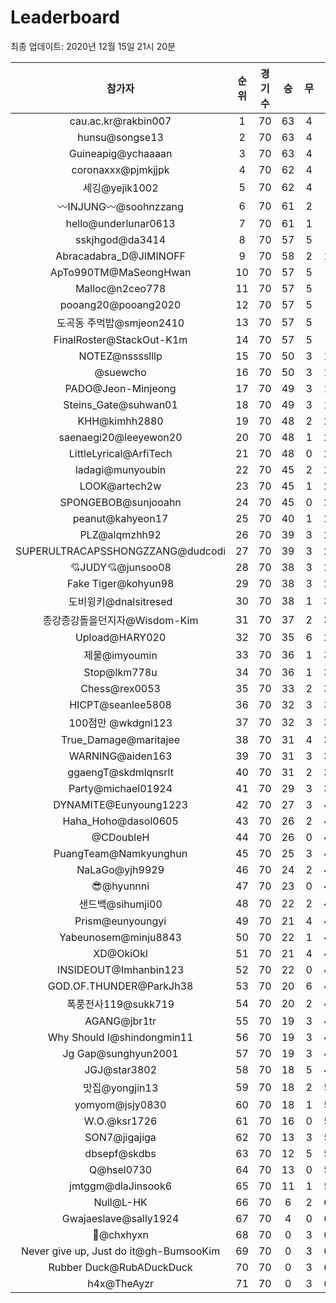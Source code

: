 # Leaderboard
최종 업데이트: 2020년 12월 15일 21시 20분




| 참가자 | 순위 | 경기수 | 승 | 무 | 패 | 승점 |
|:---:|:---:|:---:|:---:|:---:|:---:|:---:|
| cau.ac.kr@rakbin007 | 1 | 70 | 63 | 4 | 3 | 193 |
| hunsu@songse13 | 2 | 70 | 63 | 4 | 3 | 193 |
| Guineapig@ychaaaan | 3 | 70 | 63 | 4 | 3 | 193 |
| coronaxxx@pjmkjjpk | 4 | 70 | 62 | 4 | 4 | 190 |
| 세깅@yejik1002 | 5 | 70 | 62 | 4 | 4 | 190 |
| 〰INJUNG〰@soohnzzang | 6 | 70 | 61 | 2 | 7 | 185 |
| hello@underlunar0613 | 7 | 70 | 61 | 1 | 8 | 184 |
| sskjhgod@da3414 | 8 | 70 | 57 | 5 | 8 | 176 |
| Abracadabra_D@JIMINOFF | 9 | 70 | 58 | 2 | 10 | 176 |
| ApTo990TM@MaSeongHwan | 10 | 70 | 57 | 5 | 8 | 176 |
| Malloc@n2ceo778 | 11 | 70 | 57 | 5 | 8 | 176 |
| pooang20@pooang2020 | 12 | 70 | 57 | 5 | 8 | 176 |
| 도곡동 주먹밥@smjeon2410 | 13 | 70 | 57 | 5 | 8 | 176 |
| FinalRoster@StackOut-K1m | 14 | 70 | 57 | 5 | 8 | 176 |
| NOTEZ@nsssslllp | 15 | 70 | 50 | 3 | 17 | 153 |
| @suewcho | 16 | 70 | 50 | 3 | 17 | 153 |
| PADO@Jeon-Minjeong | 17 | 70 | 49 | 3 | 18 | 150 |
| Steins_Gate@suhwan01 | 18 | 70 | 49 | 3 | 18 | 150 |
| KHH@kimhh2880 | 19 | 70 | 48 | 2 | 20 | 146 |
| saenaegi20@leeyewon20 | 20 | 70 | 48 | 1 | 21 | 145 |
| LittleLyrical@ArfiTech | 21 | 70 | 48 | 0 | 22 | 144 |
| ladagi@munyoubin | 22 | 70 | 45 | 2 | 23 | 137 |
| LOOK@artech2w | 23 | 70 | 45 | 1 | 24 | 136 |
| SPONGEBOB@sunjooahn | 24 | 70 | 45 | 0 | 25 | 135 |
| peanut@kahyeon17 | 25 | 70 | 40 | 1 | 29 | 121 |
| PLZ@alqmzhh92 | 26 | 70 | 39 | 3 | 28 | 120 |
| SUPERULTRACAPSSHONGZZANG@dudcodi | 27 | 70 | 39 | 3 | 28 | 120 |
| 💘JUDY💘@junsoo08 | 28 | 70 | 38 | 3 | 29 | 117 |
| Fake Tiger@kohyun98 | 29 | 70 | 38 | 3 | 29 | 117 |
| 도비윙키@dnalsitresed | 30 | 70 | 38 | 1 | 31 | 115 |
| 종강종강돌을던지자@Wisdom-Kim | 31 | 70 | 37 | 2 | 31 | 113 |
| Upload@HARY020 | 32 | 70 | 35 | 6 | 29 | 111 |
| 제물@imyoumin | 33 | 70 | 36 | 1 | 33 | 109 |
| Stop@lkm778u | 34 | 70 | 36 | 1 | 33 | 109 |
| Chess@rex0053 | 35 | 70 | 33 | 2 | 35 | 101 |
| HICPT@seanlee5808 | 36 | 70 | 32 | 3 | 35 | 99 |
| 100점만 @wkdgnl123 | 37 | 70 | 32 | 3 | 35 | 99 |
| True_Damage@maritajee | 38 | 70 | 31 | 4 | 35 | 97 |
| WARNING@aiden163 | 39 | 70 | 31 | 3 | 36 | 96 |
| ggaengT@skdmlqnsrlt | 40 | 70 | 31 | 2 | 37 | 95 |
| Party@michael01924 | 41 | 70 | 29 | 3 | 38 | 90 |
| DYNAMITE@Eunyoung1223 | 42 | 70 | 27 | 3 | 40 | 84 |
| Haha_Hoho@dasol0605 | 43 | 70 | 26 | 2 | 42 | 80 |
| @CDoubleH | 44 | 70 | 26 | 0 | 44 | 78 |
| PuangTeam@Namkyunghun | 45 | 70 | 25 | 3 | 42 | 78 |
| NaLaGo@yjh9929 | 46 | 70 | 24 | 2 | 44 | 74 |
| 😎@hyunnni | 47 | 70 | 23 | 0 | 47 | 69 |
| 샌드백@sihumji00 | 48 | 70 | 22 | 2 | 46 | 68 |
| Prism@eunyoungyi | 49 | 70 | 21 | 4 | 45 | 67 |
| Yabeunosem@minju8843 | 50 | 70 | 22 | 1 | 47 | 67 |
| XD@OkiOkl | 51 | 70 | 21 | 4 | 45 | 67 |
| INSIDEOUT@Imhanbin123 | 52 | 70 | 22 | 0 | 48 | 66 |
| GOD.OF.THUNDER@ParkJh38 | 53 | 70 | 20 | 6 | 44 | 66 |
| 폭풍전사119@sukk719 | 54 | 70 | 20 | 2 | 48 | 62 |
| AGANG@jbr1tr | 55 | 70 | 19 | 3 | 48 | 60 |
| Why Should I@shindongmin11 | 56 | 70 | 19 | 3 | 48 | 60 |
| Jg Gap@sunghyun2001 | 57 | 70 | 19 | 3 | 48 | 60 |
| JGJ@star3802 | 58 | 70 | 18 | 5 | 47 | 59 |
| 맛집@yongjin13 | 59 | 70 | 18 | 2 | 50 | 56 |
| yomyom@jsjy0830 | 60 | 70 | 18 | 1 | 51 | 55 |
| W.O.@ksr1726 | 61 | 70 | 16 | 0 | 54 | 48 |
| SON7@jigajiga | 62 | 70 | 13 | 3 | 54 | 42 |
| dbsepf@skdbs | 63 | 70 | 12 | 5 | 53 | 41 |
| Q@hsel0730 | 64 | 70 | 13 | 0 | 57 | 39 |
| jmtggm@dlaJinsook6 | 65 | 70 | 11 | 1 | 58 | 34 |
| Null@L-HK | 66 | 70 | 6 | 2 | 62 | 20 |
| Gwajaeslave@sally1924 | 67 | 70 | 4 | 0 | 66 | 12 |
| 👑@chxhyxn | 68 | 70 | 0 | 3 | 67 | 3 |
| Never give up, Just do it@gh-BumsooKim | 69 | 70 | 0 | 3 | 67 | 3 |
| Rubber Duck@RubADuckDuck | 70 | 70 | 0 | 3 | 67 | 3 |
| h4x@TheAyzr | 71 | 70 | 0 | 3 | 67 | 3 |